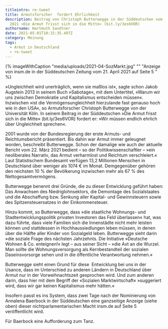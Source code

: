 ```yaml
---
titleintro: re-tweet
title: Armutsforscher  fordert Ehrlichkeit
description: Beitrag von Christoph Butterwegge in der Süddeutschen vom 23. April
  2021 »Die Armut frisst sich in die Mitte« (bit.ly/3es6VOR)
authorname: Hartmuth Sandtner
date: 2021-05-01T10:15:35.497Z
category: Meinung
tags:
  - Armut in Deutschland
  - re-tweet
---
```

{% imageWithCaption "media/uploads/2021-04-SozMarkt.jpg" "" "Anzeige von insm.de in der Süddeutschen Zeitung vom 21. April 2021 auf Seite 5   " %}



»Ungleichheit wird unerträglich, wenn sie maßlos ist«, sagte schon Jakob Augstein 2013 in seinem Buch »Sabotage«, mit dem Untertitel, »Warum wir uns zwischen Demokratie und Kapitalismus entscheiden müssen«. Inzwischen »ist die Vermögensungleichheit hierzulande fast genauso hoch wie in den USA«, so Armutsforscher Christoph Butterwegge von der Universität Köln. In seinem Beitrag in der Süddeutschen »Die Armut frisst sich in die Mitte« (bit.ly/3es6VOR) fordert er: »Wir müssen endlich ehrlich über Ungleichheit sprechen«. 

2001 wurde von der Bundesregierung der erste Armuts- und Reichtumsbericht präsentiert. Bis dahin war Armut immer geleugnet worden, beschreibt Butterwegge. Schon der damalige wie auch der aktuelle Bericht vom 22. März 2021 bedient – so der Politikwissenschaftler – »ein neoliberales Narrativ, das Armut verharmlost und Reichtum verschleiert.« Laut Statistischem Bundesamt verfügen 13,2 Millionen Menschen in Deutschland über weniger als 1074 € im Monat. Demgegenüber gehören den reichsten 10 % der Bevölkerung inzwischen mehr als 67 % des Nettogesamtvermögens.

Butterwegge benennt drei Gründe, die zu dieser Entwicklung geführt haben: Das Anwachsen des Niedriglohnsektors, die Demontage des Sozialstaates und die Abschaffung bzw. Senkung aller Kapital- und Gewinnsteuern sowie des Spitzensteuersatzes in der Einkommensteuer.

Hinzu kommt, so Butterwegge, dass »die staatliche Wohnungs- und Stadtentwicklungspolitik privaten Investoren das Feld überlassen« hat, was dazu führte, dass viele Familien sich die Innenstädte nicht mehr leisten können und stattdessen in Hochhaussiedlungen leben müssen, in denen über die Hälfte aller Kinder von Sozialgeld leben. Butterwegge sieht darin »die soziale Frage des nächsten Jahrzehnts. Die Initiative »Deutsche Wohnen & Co. enteignen!« legt – aus seiner Sicht – »die Axt an die Wurzel. Man sollte die Wohnungsversorgung als Kernbestandteil der sozialen Daseinsvorsorge sehen und in die öffentliche Verantwortung nehmen.«

Butterwegge sieht einen Grund für diese  Entwicklung bei uns in der Usance, dass im Unterschied zu anderen Ländern in Deutschland über Armut nur in der Vorweihnachtszeit gesprochen wird. Und zum anderen darin, dass hier mit dem Begriff der «Sozialen Marktwirtschaft« »suggeriert wird, dass wir gar keinen Kapitalismus mehr hätten.« 

Insofern passt es ins System, dass zwei Tage nach der Nominierung von Annalena Baerbock in der Süddeutschen eine ganzseitige Anzeige (siehe oben) dieser nichtparlamentarischen Macht insm.de auf Seite 5 veröffentlicht wird. 

Für Baerbock eine Aufforderung zum Tanz.